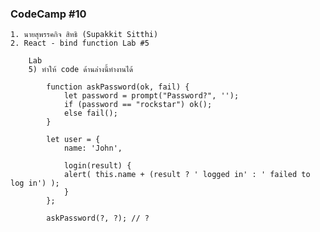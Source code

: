 ### CodeCamp #10
    1. นายสุพรรคกิจ สิทธิ (Supakkit Sitthi)
    2. React - bind function Lab #5

        Lab
        5) ทำให้ code ด้านล่างนี้ทำงานได้

            function askPassword(ok, fail) {
                let password = prompt("Password?", '');
                if (password == "rockstar") ok();
                else fail();
            }

            let user = {
                name: 'John',
            
                login(result) {
                alert( this.name + (result ? ' logged in' : ' failed to log in') );
                }
            };
            
            askPassword(?, ?); // ?